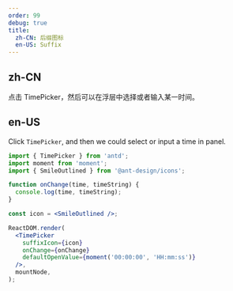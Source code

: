 ```yaml
---
order: 99
debug: true
title:
  zh-CN: 后缀图标
  en-US: Suffix
---
```


## zh-CN

点击 TimePicker，然后可以在浮层中选择或者输入某一时间。

## en-US

Click `TimePicker`, and then we could select or input a time in panel.

```jsx
import { TimePicker } from 'antd';
import moment from 'moment';
import { SmileOutlined } from '@ant-design/icons';

function onChange(time, timeString) {
  console.log(time, timeString);
}

const icon = <SmileOutlined />;

ReactDOM.render(
  <TimePicker
    suffixIcon={icon}
    onChange={onChange}
    defaultOpenValue={moment('00:00:00', 'HH:mm:ss')}
  />,
  mountNode,
);
```
